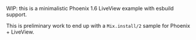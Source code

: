 WIP: this is a minimalistic Phoenix 1.6 LiveView example with esbuild support.

This is preliminary work to end up with a `Mix.install/2` sample for Phoenix + LiveView.